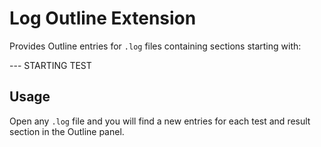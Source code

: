 # Log Outline Extension

Provides Outline entries for `.log` files containing sections starting with:

  --- STARTING TEST <test-name>

  
## Usage

Open any `.log` file and you will find a new entries for each test and result section in the Outline panel.

